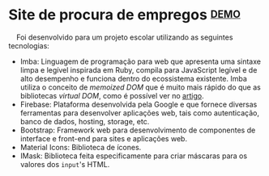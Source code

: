 # Site de procura de empregos <sup><sub>[DEMO](https://site-empregos.web.app/)</sub></sup>

&nbsp;&nbsp;&nbsp;&nbsp;Foi desenvolvido para um projeto escolar utilizando as seguintes tecnologias:
- Imba: Linguagem de programação para web que apresenta uma sintaxe limpa e legível inspirada em Ruby, compila para JavaScript legível e de alto desempenho e funciona dentro do ecossistema existente. Imba utiliza o conceito de *memoized DOM* que é muito mais rápido do que as bibliotecas *virtual DOM*, como é possível ver no [artigo](https://www.freecodecamp.org/news/the-virtual-dom-is-slow-meet-the-memoized-dom-bb19f546cc52/).
- Firebase: Plataforma desenvolvida pela Google e que fornece diversas ferramentas para desenvolver aplicações web, tais como autenticação, banco de dados, hosting, storage, etc.
- Bootstrap: Framework web para desenvolvimento de componentes de interface e front-end para sites e aplicações web.
- Material Icons: Biblioteca de ícones.
- IMask: Biblioteca feita especificamente para criar máscaras para os valores dos `input`'s HTML.
